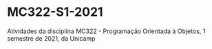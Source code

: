 # MC322-S1-2021
Atividades da disciplina MC322 - Programação Orientada à Objetos, 1 semestre de 2021, da Unicamp
